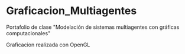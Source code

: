 # Graficacion_Multiagentes
Portafolio de clase "Modelación de sistemas multiagentes con gráficas computacionales"

Graficacion realizada con OpenGL
